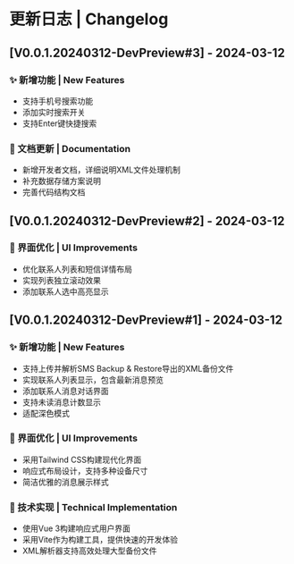 # 更新日志 | Changelog

## [V0.0.1.20240312-DevPreview#3] - 2024-03-12

### ✨ 新增功能 | New Features

- 支持手机号搜索功能
- 添加实时搜索开关
- 支持Enter键快捷搜索

### 📝 文档更新 | Documentation

- 新增开发者文档，详细说明XML文件处理机制
- 补充数据存储方案说明
- 完善代码结构文档

## [V0.0.1.20240312-DevPreview#2] - 2024-03-12

### 🎨 界面优化 | UI Improvements

- 优化联系人列表和短信详情布局
- 实现列表独立滚动效果
- 添加联系人选中高亮显示

## [V0.0.1.20240312-DevPreview#1] - 2024-03-12

### ✨ 新增功能 | New Features

- 支持上传并解析SMS Backup & Restore导出的XML备份文件
- 实现联系人列表显示，包含最新消息预览
- 添加联系人消息对话界面
- 支持未读消息计数显示
- 适配深色模式

### 🎨 界面优化 | UI Improvements

- 采用Tailwind CSS构建现代化界面
- 响应式布局设计，支持多种设备尺寸
- 简洁优雅的消息展示样式

### 🔧 技术实现 | Technical Implementation

- 使用Vue 3构建响应式用户界面
- 采用Vite作为构建工具，提供快速的开发体验
- XML解析器支持高效处理大型备份文件
